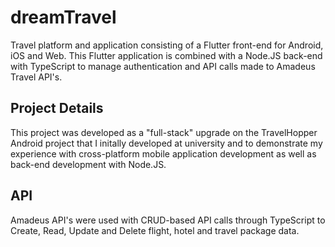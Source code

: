 # dreamTravel

Travel platform and application consisting of a Flutter front-end for Android, iOS and Web. This Flutter application is combined with a Node.JS back-end with TypeScript to manage authentication and API calls made to Amadeus Travel API's.


## Project Details

This project was developed as a "full-stack" upgrade on the TravelHopper Android project that I initally developed at university and to demonstrate my experience with cross-platform mobile application development as well as back-end development with Node.JS.


## API

Amadeus API's were used with CRUD-based API calls through TypeScript to Create, Read, Update and Delete flight, hotel and travel package data.



